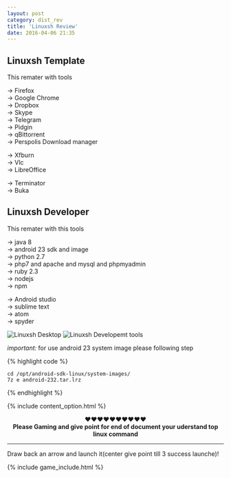 ```yaml
---
layout: post
category: dist_rev
title: 'Linuxsh Review'
date: 2016-04-06 21:35
---
```


## Linuxsh Template

This remater with tools

→ Firefox<br>
→ Google Chrome<br>
→ Dropbox<br>
→ Skype<br>
→ Telegram<br>
→ Pidgin <br>
→ qBittorrent <br>
→ Perspolis Download manager<br>

→ Xfburn<br>
→ Vlc<br>
→ LibreOffice<br>

→ Terminator<br>
→ Buka<br>

## Linuxsh Developer

This remater with this tools

→ java 8<br>
→ android 23 sdk and image<br>
→ python 2.7<br>
→ php7 and apache and mysql and phpmyadmin<br>
→ ruby 2.3<br>
→ nodejs <br>
→ npm<br>

→ Android studio<br>
→ sublime text<br>
→ atom<br>
→ spyder<br>


<img src="{{ site.url }}/assets/img/linuxsh-review/desktop.png" alt="Linuxsh Desktop">

<img src="{{ site.url }}/assets/img/linuxsh-review/development.png" alt="Linuxsh Developemt tools">

<em> important: </em> 
for use android 23 system image please following step<br>

{% highlight code %}

	cd /opt/android-sdk-linux/system-images/
	7z e android-232.tar.lrz

{% endhighlight %}


{% include content_option.html %}

<center>♥♥♥♥♥♥♥♥♥♥
<br><b>Please Gaming and give point for end of document your uderstand top linux command</b><br>
</center>
<hr>
<span>Draw back an arrow and launch it(center give point till 3 success launche)!</span>

{% include game_include.html %}